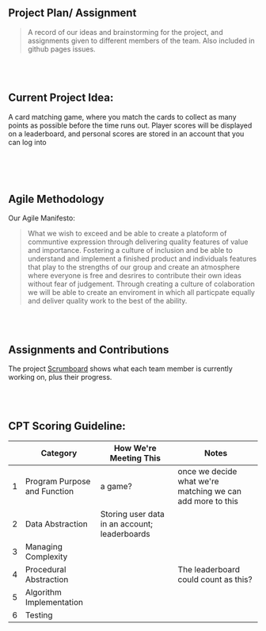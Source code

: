 ## Project Plan/ Assignment
> A record of our ideas and brainstorming for the project, and assignments given to different members of the team. Also included in github pages issues.
 
<br>
<br> 

## Current Project Idea: 
A card matching game, where you match the cards to collect as many points as possible before the time runs out. Player scores will be displayed on a leaderboard, and personal scores are stored in an account that you can log into

<br>
<br> 
<br>

## Agile Methodology
Our Agile Manifesto:
> What we wish to exceed and be able to create a platoform of communtive expression through delivering quality features of value and importance. Fostering a culture of inclusion and be able to understand and implement a finished product and individuals features that play to the strengths of our group and create an atmosphere where everyone is free and desrires to contribute their own ideas without fear of judgement. Through creating a culture of colaboration we will be able to create an enviroment in which all particpate equally and deliver quality work to the best of the ability.

<br> 
<br>

## Assignments and Contributions
The project [Scrumboard](https://github.com/users/sreejagangapuram/projects/3) shows what each team member is currently working on, plus their progress.

<br> 
<br>

## CPT Scoring Guideline:

| | Category | How We're Meeting This | Notes | 
| - | - | - | - | 
| 1 | Program Purpose and Function | a game? | once we decide what we're matching we can add more to this | 
| 2 | Data Abstraction | Storing user data in an account; leaderboards | | 
| 3 | Managing Complexity | | | 
| 4 | Procedural Abstraction | | The leaderboard could count as this? | 
| 5 | Algorithm Implementation | | | 
| 6 | Testing | | | 




 
